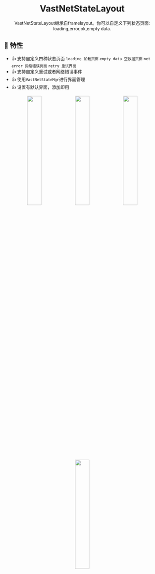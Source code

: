 <h1 align="center">VastNetStateLayout</h1>

<p align="center">VastNetStateLayout继承自framelayout。你可以自定义下列状态页面: loading,error,ok,empty data.</p>

## 💫 特性

- 👍 支持自定义四种状态页面 `loading 加载页面` `empty data 空数据页面` `net error 网络错误页面` `retry 重试界面`
- 👍 支持自定义重试或者网络错误事件
- 👍 使用`VastNetStateMgr`进行界面管理
- 👍 设置有默认界面，添加即用

<div align="center">
<image src="https://p3-juejin.byteimg.com/tos-cn-i-k3u1fbpfcp/e9a3bb6a2bc34b8ab4d846786045c9e0~tplv-k3u1fbpfcp-zoom-1.image" width=30%/>
<image src="https://p3-juejin.byteimg.com/tos-cn-i-k3u1fbpfcp/c950258361404f13ba76ce8393a30eab~tplv-k3u1fbpfcp-zoom-1.image" width=30%/>
<image src="https://p3-juejin.byteimg.com/tos-cn-i-k3u1fbpfcp/910d7acfe764488bb03d87b45359608c~tplv-k3u1fbpfcp-zoom-1.image" width=30%/>
<image src="https://p3-juejin.byteimg.com/tos-cn-i-k3u1fbpfcp/aa7a12ba7d04449882f9073973dbbcd8~tplv-k3u1fbpfcp-zoom-1.image" width=30%/>
</div>